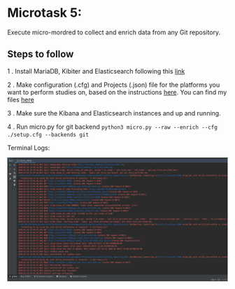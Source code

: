 # Microtask 5:

Execute micro-mordred to collect and enrich data from any Git repository.

## Steps to follow

1 . Install MariaDB, Kibiter and Elasticsearch following this [link](https://github.com/chaoss/grimoirelab-sirmordred/blob/master/Getting-Started.md#source-code-and-docker-)

2 . Make configuration (.cfg) and Projects (.json) file for the platforms you want to perform studies on, based on the instructions [here](https://github.com/chaoss/grimoirelab-sirmordred#setupcfg-). 
    You can find my files [here](./files)

3 . Make sure the Kibana and Elasticsearch instances and up and running.

4 . Run micro.py for git backend 
`python3 micro.py --raw --enrich --cfg ./setup.cfg --backends git `
 

Terminal Logs:

<img src="./images/logs.png" width="800" alt="Log Completion">












